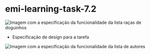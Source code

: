 # emi-learning-task-7.2

![Imagem com a especificação da funcionalidade da lista raças de doguinhos](https://raw.githubusercontent.com/zup-academy/materiais-publicos-treinamentos/main/explorando-o-mundo-ios/imagens/collection-views-lt2-especificacao-alvo.jpg?raw=true)

* Especificação de design para a tarefa

![Imagem com a especificação da funcionalidade da lista de autores](https://raw.githubusercontent.com/zup-academy/materiais-publicos-treinamentos/main/explorando-o-mundo-ios/imagens/collection-views-lt2-especificacao-de-design.jpg?raw=true)


